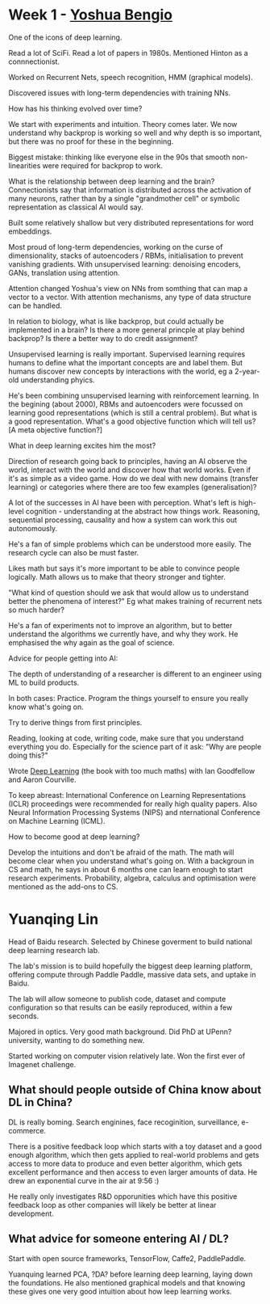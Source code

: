 # Week 1 - [Yoshua Bengio](https://www.coursera.org/learn/deep-neural-network/lecture/bqUgf/yoshua-bengio-interview)


One of the icons of deep learning. 


Read a lot of SciFi. Read a lot of papers in 1980s. Mentioned Hinton as a connnectionist. 

Worked on Recurrent Nets, speech recognition, HMM (graphical models). 

Discovered issues with long-term dependencies with training NNs. 

How has his thinking evolved over time?

We start with experiments and intuition. Theory comes later. We now understand why backprop is working so well and why depth is so important, but there was no proof for these in the beginning. 

Biggest mistake: thinking like everyone else in the 90s that smooth non-linearities were required for backprop to work.

What is the relationship between deep learning and the brain?  Connectionists say that information is distributed across the activation of many neurons, rather than by a single "grandmother cell" or symbolic representation as classical AI would say. 

Built some relatively shallow but very distributed representations for word embeddings. 

Most proud of long-term dependencies, working on the curse of dimensionality, stacks of autoencoders / RBMs, initialisation to prevent vanishing gradients. With unsupervised learning: denoising encoders, GANs, translation using attention.

Attention changed Yoshua's view on NNs from somthing that can map a vector to a vector. With attention mechanisms, any type of data structure can be handled. 

In relation to biology, what is like backprop, but could actually be implemented in a brain? Is there a more general princple at play behind backprop? Is there a better way to do credit assignment? 

Unsupervised learning is really important. Supervised learning requires humans to define what the important concepts are and label them. But humans discover new concepts by interactions with the world, eg a 2-year-old understanding phyics.  

He's been combining unsupervised learning with reinforcement learning. In the begining (about 2000), RBMs and autoencoders were focussed on learning good representations (which is still a central problem). But what is a good representation. What's a good objective function which will tell us? [A meta objective function?] 

What in deep learning excites him the most?

Direction of research going back to principles, having an AI observe the world, interact with the world and discover how that world works.  Even if it's as simple as a video game. How do we deal with new domains (transfer learning) or categories where there are too few examples (generalisation)? 

A lot of the successes in AI have been with perception. What's left is high-level cognition - understanding at the abstract how things work. Reasoning, sequential processing, causality and how a system can work this out autonomously. 

He's a fan of simple problems which can be understood more easily. The research cycle can also be must faster. 

Likes math but says it's more important to be able to convince people logically. Math allows us to make that theory stronger and tighter. 

"What kind of question should we ask that would allow us to understand better the phenomena of interest?" Eg what makes training of recurrent nets so much harder?

He's a fan of experiments not to improve an algorithm, but to better understand the algorithms we currently have, and why they work. He emphasised the why again as the goal of science. 

Advice for people getting into AI:

The depth of understanding of a researcher is different to an engineer using ML to build products. 

In both cases: Practice. Program the things yourself to ensure you really know what's going on. 

Try to derive things from first principles. 

Reading, looking at code, writing code, make sure that you understand everything you do. Especially for the science part of it ask: "Why are people doing this?"

Wrote [Deep Learning](http://www.deeplearningbook.org/) (the book with too much maths) with Ian Goodfellow and Aaron Courville.

To keep abreast: International Conference on Learning Representations (ICLR) proceedings were recommended for really high quality papers. Also Neural Information Processing Systems (NIPS) and nternational Conference on Machine Learning (ICML).

How to become good at deep learning?

Develop the intuitions and don't be afraid of the math. The math will become clear when you understand what's going on. With a backgroun in CS and math, he says in about 6 months one can learn enough to start research experiments. Probability, algebra, calculus and optimisation were mentioned as the add-ons to CS.


# Yuanqing Lin

Head of Baidu research. Selected by Chinese goverment to build national deep learning research lab.

The lab's mission is to build hopefully the biggest deep learning platform, offering compute through Paddle Paddle, massive data sets, and uptake in Baidu. 

The lab will allow someone to publish code, dataset and compute configuration so that results can be easily reproduced, within a few seconds.

Majored in optics. Very good math background. Did PhD at UPenn? university, wanting to do something new.

Started working on computer vision relatively late. Won the first ever of Imagenet challenge. 

## What should people outside of China know about DL in China?

DL is really boming. Search enginines, face recoginition, surveillance, e-commerce. 

There is a positive feedback loop which starts with a toy dataset and a good enough algorithm, which then gets applied to real-world problems and gets access to more data to produce and even better algorithm, which gets excellent performance and then access to even larger amounts of data. He drew an exponential curve in the air at 9:56 :)

He really only investigates R&D opporunities which have this positive feedback loop as other companies will likely be better at linear development.

## What advice for someone entering AI / DL?

Start with open source frameworks, TensorFlow, Caffe2, PaddlePaddle. 

Yuanquing learned PCA, ?DA? before learning deep learning, laying down the foundations. He also mentioned graphical models and that knowing these gives one very good intuition about how leep learning works. 
